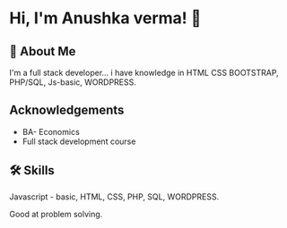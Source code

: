 
# Hi, I'm Anushka verma! 👋


## 🚀 About Me
I'm a full stack developer...
i have knowledge in
HTML CSS
BOOTSTRAP, PHP/SQL, Js-basic, WORDPRESS. 


## Acknowledgements

 - BA- Economics
 - Full stack development course


## 🛠 Skills
Javascript - basic, HTML, CSS, PHP, SQL, WORDPRESS.

Good at problem solving.

